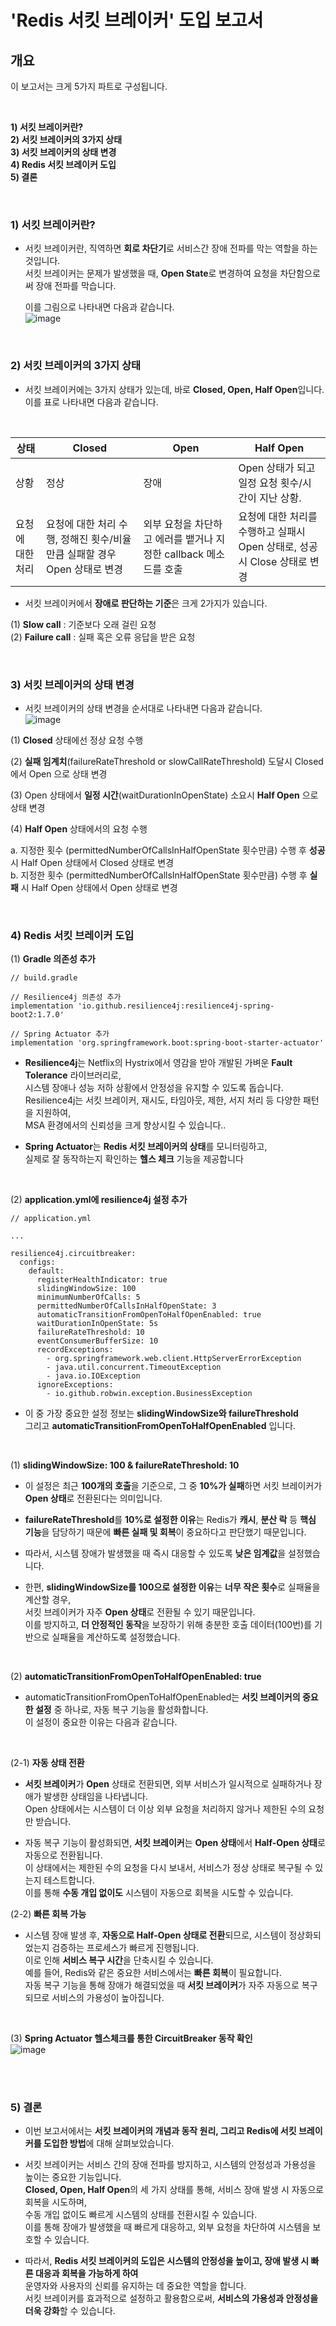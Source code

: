 

# 'Redis 서킷 브레이커'  도입 보고서 

## 개요

이 보고서는 크게 5가지 파트로 구성됩니다.

<br> 
  
**1) 서킷 브레이커란?** <br>
**2) 서킷 브레이커의 3가지 상태** <br>
**3) 서킷 브레이커의 상태 변경** <br>
**4) Redis 서킷 브레이커 도입** <br>
**5) 결론** <br>


<br> 


### 1) 서킷 브레이커란? 

- 서킷 브레이커란, 직역하면 **회로 차단기**로 서비스간 장애 전파를 막는 역할을 하는 것입니다. <br>
  서킷 브레이커는 문제가 발생했을 때, **Open State**로 변경하여 요청을 차단함으로써 장애 전파를 막습니다. <br>

  이를 그림으로 나타내면 다음과 같습니다. <br> 
![image](https://github.com/user-attachments/assets/f0dd10af-ca83-4bce-8537-467f2dd43a67)


<br>


### 2) 서킷 브레이커의 3가지 상태 

- 서킷 브레이커에는 3가지 상태가 있는데, 바로 **Closed, Open, Half Open**입니다. <br>
  이를 표로 나타내면 다음과 같습니다. <br>

<br> 


| 상태         | Closed                                       | Open                                    | Half Open                                |
|--------------|----------------------------------------------|-----------------------------------------|------------------------------------------|
| 상황         | 정상                                         | 장애                                    | Open 상태가 되고 일정 요청 횟수/시간이 지난 상황. |
| 요청에 대한 처리 | 요청에 대한 처리 수행, 정해진 횟수/비율만큼 실패할 경우 Open 상태로 변경 | 외부 요청을 차단하고 에러를 뱉거나 지정한 callback 메소드를 호출 | 요청에 대한 처리를 수행하고 실패시 Open 상태로, 성공시 Close 상태로 변경 |


- 서킷 브레이커에서 **장애로 판단하는 기준**은 크게 2가지가 있습니다. <br>

(1) **Slow call** : 기준보다 오래 걸린 요청 <br> 
(2) **Failure call** : 실패 혹은 오류 응답을 받은 요청 <br> 
  

<br> 


### 3) 서킷 브레이커의 상태 변경  
- 서킷 브레이커의 상태 변경을 순서대로 나타내면 다음과 같습니다. <br>
![image](https://github.com/user-attachments/assets/f260ae6e-5944-4132-9066-616a51eb4973)


(1) **Closed** 상태에선 정상 요청 수행 <br> 

(2) **실패 임계치**(failureRateThreshold or slowCallRateThreshold) 도달시 Closed 에서 Open 으로 상태 변경 <br> 

(3) Open 상태에서 **일정 시간**(waitDurationInOpenState) 소요시 **Half Open** 으로 상태 변경 <br> 

(4) **Half Open** 상태에서의 요청 수행 <br> 

a. 지정한 횟수 (permittedNumberOfCallsInHalfOpenState 횟수만큼) 수행 후 **성공** 시 Half Open 상태에서 Closed 상태로 변경 <br>
b. 지정한 횟수 (permittedNumberOfCallsInHalfOpenState 횟수만큼) 수행 후 **실패** 시 Half Open 상태에서 Open 상태로 변경 <br> 

<br> 

### 4) Redis 서킷 브레이커 도입 <br> 


(1) **Gradle 의존성 추가** 
```
// build.gradle

// Resilience4j 의존성 추가
implementation 'io.github.resilience4j:resilience4j-spring-boot2:1.7.0'

// Spring Actuator 추가
implementation 'org.springframework.boot:spring-boot-starter-actuator'

```

- **Resilience4j**는 Netflix의 Hystrix에서 영감을 받아 개발된 가벼운 **Fault Tolerance** 라이브러리로, <br>
  시스템 장애나 성능 저하 상황에서 안정성을 유지할 수 있도록 돕습니다. <br>
  Resilience4j는 서킷 브레이커, 재시도, 타임아웃, 제한, 서지 처리 등 다양한 패턴을 지원하여, <br>
  MSA 환경에서의 신뢰성을 크게 향상시킬 수 있습니다.. <br> 

- **Spring Actuator**는 **Redis 서킷 브레이커의 상태**를 모니터링하고, <br>
  실제로 잘 동작하는지 확인하는 **헬스 체크** 기능을 제공합니다


<br> 


(2) **application.yml에 resilience4j 설정 추가** <br> 

```
// application.yml

... 

resilience4j.circuitbreaker:
  configs:
    default:
      registerHealthIndicator: true
      slidingWindowSize: 100
      minimumNumberOfCalls: 5
      permittedNumberOfCallsInHalfOpenState: 3
      automaticTransitionFromOpenToHalfOpenEnabled: true
      waitDurationInOpenState: 5s
      failureRateThreshold: 10
      eventConsumerBufferSize: 10
      recordExceptions:
        - org.springframework.web.client.HttpServerErrorException
        - java.util.concurrent.TimeoutException
        - java.io.IOException
      ignoreExceptions:
        - io.github.robwin.exception.BusinessException

```

- 이 중 가장 중요한 설정 정보는 **slidingWindowSize와 failureThreshold** <br>
  그리고 **automaticTransitionFromOpenToHalfOpenEnabled** 입니다. <br>

<br>   

(1) **slidingWindowSize: 100 & failureRateThreshold: 10**
- 이 설정은 최근 **100개의 호출**을 기준으로, 그 중 **10%가 실패**하면 서킷 브레이커가 **Open 상태**로 전환된다는 의미입니다. <br>
  
- **failureRateThreshold**를 **10%로 설정한 이유**는 Redis가 **캐시**, **분산 락** 등 **핵심 기능**을 담당하기 때문에 **빠른 실패 및 회복**이 중요하다고 판단했기 때문입니다. <br>
- 따라서, 시스템 장애가 발생했을 때 즉시 대응할 수 있도록 **낮은 임계값**을 설정했습니다. <br>
  
- 한편, **slidingWindowSize를 100으로 설정한 이유**는 **너무 작은 횟수**로 실패율을 계산할 경우, <br>
  서킷 브레이커가 자주 **Open 상태**로 전환될 수 있기 때문입니다. <br>
  이를 방지하고, **더 안정적인 동작**을 보장하기 위해 충분한 호출 데이터(100번)를 기반으로 실패율을 계산하도록 설정했습니다. <br>

<br> 
  
(2) **automaticTransitionFromOpenToHalfOpenEnabled: true** <br>
- automaticTransitionFromOpenToHalfOpenEnabled는 **서킷 브레이커의 중요한 설정** 중 하나로, 자동 복구 기능을 활성화합니다. <br>
  이 설정이 중요한 이유는 다음과 같습니다. <br> 

<br> 

(2-1) **자동 상태 전환**
- **서킷 브레이커**가 **Open** 상태로 전환되면, 외부 서비스가 일시적으로 실패하거나 장애가 발생한 상태임을 나타냅니다. <br>
  Open 상태에서는 시스템이 더 이상 외부 요청을 처리하지 않거나 제한된 수의 요청만 받습니다. <br> 

- 자동 복구 기능이 활성화되면, **서킷 브레이커**는 **Open 상태**에서 **Half-Open 상태**로 자동으로 전환됩니다. <br>
  이 상태에서는 제한된 수의 요청을 다시 보내서, 서비스가 정상 상태로 복구될 수 있는지 테스트합니다. <br>
  이를 통해 **수동 개입 없이도** 시스템이 자동으로 회복을 시도할 수 있습니다.

(2-2) **빠른 회복 가능**
- 시스템 장애 발생 후, **자동으로 Half-Open 상태로 전환**되므로, 시스템이 정상화되었는지 검증하는 프로세스가 빠르게 진행됩니다. <br>
  이로 인해 **서비스 복구 시간**을 단축시킬 수 있습니다. <br> 
  예를 들어, Redis와 같은 중요한 서비스에서는 **빠른 회복**이 필요합니다. <br> 
  자동 복구 기능을 통해 장애가 해결되었을 때 **서킷 브레이커**가 자주 자동으로 복구되므로 서비스의 가용성이 높아집니다. <br>

<br> 


(3) **Spring Actuator 헬스체크를 통한 CircuitBreaker 동작 확인** <br> 
![image](https://github.com/user-attachments/assets/2a1b7404-e6ea-4371-ba5f-d02007cfb1a9)

<br>
<br> 

### 5) 결론

- 이번 보고서에서는 **서킷 브레이커의 개념과 동작 원리, 그리고 Redis에 서킷 브레이커를 도입한 방법**에 대해 살펴보았습니다.

- 서킷 브레이커는 서비스 간의 장애 전파를 방지하고, 시스템의 안정성과 가용성을 높이는 중요한 기능입니다. <br>
  **Closed, Open, Half Open**의 세 가지 상태를 통해, 서비스 장애 발생 시 자동으로 회복을 시도하며, <br>
  수동 개입 없이도 빠르게 시스템의 상태를 전환시킬 수 있습니다. <br>
  이를 통해 장애가 발생했을 때 빠르게 대응하고, 외부 요청을 차단하여 시스템을 보호할 수 있습니다. 

- 따라서, **Redis 서킷 브레이커의 도입은 시스템의 안정성을 높이고, 장애 발생 시 빠른 대응과 회복을 가능하게 하여** <br>
  운영자와 사용자의 신뢰를 유지하는 데 중요한 역할을 합니다. <br>
  서킷 브레이커를 효과적으로 설정하고 활용함으로써, **서비스의 가용성과 안정성을 더욱 강화**할 수 있습니다. <br>
  
